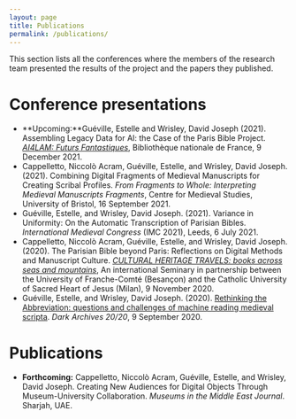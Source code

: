 ```yaml
---
layout: page
title: Publications
permalink: /publications/
---
```


This section lists all the conferences where the members of the research team presented the results of the project and the papers they published.



# Conference presentations

- **Upcoming:**Guéville, Estelle and Wrisley, David Joseph (2021). Assembling Legacy Data for AI: the Case of the Paris Bible Project. [*AI4LAM: Futurs Fantastiques*](https://www.bnf.fr/en/program-international-conference-les-futurs-fantastiques-december-8-10-2021#bnf-program), Bibliothèque nationale de France, 9 December 2021.
- Cappelletto, Niccolò Acram, Guéville, Estelle, and Wrisley, David Joseph. (2021). Combining Digital Fragments of Medieval Manuscripts for Creating Scribal Profiles. *From Fragments to Whole: Interpreting Medieval Manuscripts Fragments*, Centre for Medieval Studies, University of Bristol, 16 September 2021.
- Guéville, Estelle, and Wrisley, David Joseph. (2021). Variance in Uniformity: On the Automatic Transcription of Parisian Bibles. *International Medieval Congress* (IMC 2021), Leeds, 6 July 2021.
- Cappelletto, Niccolò Acram, Guéville, Estelle, and Wrisley, David Joseph. (2020). The Parisian Bible beyond Paris: Reflections on Digital Methods and Manuscript Culture. [*CULTURAL HERITAGE TRAVELS: books across seas and mountains*](https://ista.univ-fcomte.fr/actu/ista/humanites-numériques/1246-séminaire-international), An international Seminary in partnership between the University of Franche-Comté (Besançon) and the Catholic University of Sacred Heart of Jesus (Milan), 9 November 2020.
- Guéville, Estelle, and Wrisley, David Joseph. (2020). [Rethinking the Abbreviation: questions and challenges of machine reading medieval scripta](https://www.youtube.com/watch?v=p38lvPRRNmA). *Dark Archives 20/20*, 9 September 2020.





# Publications

- **Forthcoming:** Cappelletto, Niccolò Acram, Guéville, Estelle, and Wrisley, David Joseph. Creating New Audiences for Digital Objects Through Museum-University Collaboration. *Museums in the Middle East Journal*. Sharjah, UAE.
